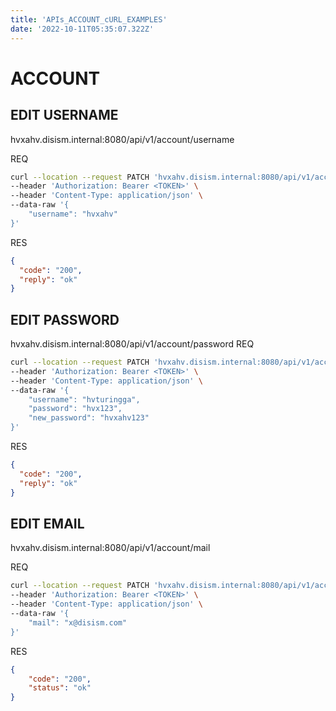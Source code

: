 ```yaml
---
title: 'APIs_ACCOUNT_cURL_EXAMPLES'
date: '2022-10-11T05:35:07.322Z'
---
```


# ACCOUNT

## EDIT USERNAME
hvxahv.disism.internal:8080/api/v1/account/username

REQ
```bash
curl --location --request PATCH 'hvxahv.disism.internal:8080/api/v1/account/username' \
--header 'Authorization: Bearer <TOKEN>' \
--header 'Content-Type: application/json' \
--data-raw '{
    "username": "hvxahv"
}'
```
RES
```json
{
  "code": "200",
  "reply": "ok"
}
```

## EDIT PASSWORD
hvxahv.disism.internal:8080/api/v1/account/password
REQ

```bash
curl --location --request PATCH 'hvxahv.disism.internal:8080/api/v1/account/password' \
--header 'Authorization: Bearer <TOKEN>' \
--header 'Content-Type: application/json' \
--data-raw '{
    "username": "hvturingga",
    "password": "hvx123",
    "new_password": "hvxahv123"
}'
```
RES
```json
{
  "code": "200",
  "reply": "ok"
}
```

## EDIT EMAIL
hvxahv.disism.internal:8080/api/v1/account/mail

REQ

```bash
curl --location --request PATCH 'hvxahv.disism.internal:8080/api/v1/account/mail' \
--header 'Authorization: Bearer <TOKEN>' \
--header 'Content-Type: application/json' \
--data-raw '{
    "mail": "x@disism.com"
}'
```

RES
```json
{
    "code": "200",
    "status": "ok"
}
```